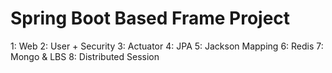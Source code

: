 # Spring Boot Based Frame Project
1: Web
2: User + Security
3: Actuator
4: JPA
5: Jackson Mapping
6: Redis
7: Mongo & LBS
8: Distributed Session

